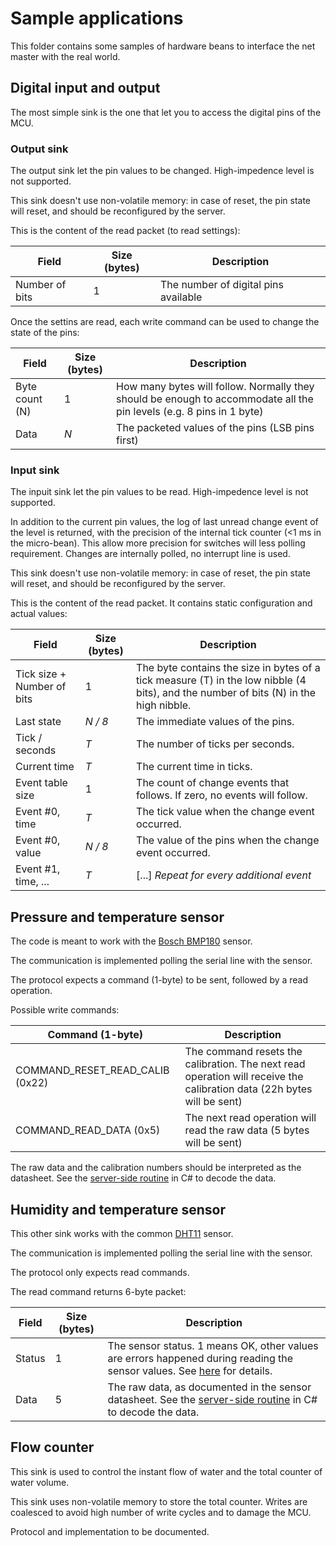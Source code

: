 # Sample applications

This folder contains some samples of hardware beans to interface the net master with the real world.

## Digital input and output

The most simple sink is the one that let you to access the digital pins of the MCU.

### Output sink

The output sink let the pin values to be changed. High-impedence level is not supported.

This sink doesn't use non-volatile memory: in case of reset, the pin state will reset, and should be reconfigured by the server.

This is the content of the read packet (to read settings):

|Field|Size (bytes)|Description|
|--|--|--|
| Number of bits | 1 | The number of digital pins available |

Once the settins are read, each write command can be used to change the state of the pins:

|Field|Size (bytes)|Description|
|--|--|--|
|Byte count (N)|1|How many bytes will follow. Normally they should be enough to accommodate all the pin levels (e.g. 8 pins in 1 byte)|
|Data|_N_|The packeted values of the pins (LSB pins first)|

### Input sink

The inpuit sink let the pin values to be read. High-impedence level is not supported.

In addition to the current pin values, the log of last unread change event of the level is returned, with the precision of the internal tick counter (<1 ms in the micro-bean). This allow more precision for switches will less polling requirement. Changes are internally polled, no interrupt line is used.

This sink doesn't use non-volatile memory: in case of reset, the pin state will reset, and should be reconfigured by the server.

This is the content of the read packet. It contains static configuration and actual values:

|Field|Size (bytes)|Description|
|--|--|--|
| Tick size + Number of bits | 1 | The byte contains the size in bytes of a tick measure (T) in the low nibble (4 bits), and the number of bits (N) in the high nibble.|
|Last state|_N / 8_|The immediate values of the pins.|
|Tick / seconds|_T_|The number of ticks per seconds.|
|Current time|_T_|The current time in ticks.|
|Event table size|1|The count of change events that follows. If zero, no events will follow.|
|Event #0, time| _T_|The tick value when the change event occurred.|
|Event #0, value| _N / 8_|The value of the pins when the change event occurred.|
|Event #1, time, ...| _T_|[...] _Repeat for every additional event_|

## Pressure and temperature sensor

The code is meant to work with the [Bosch BMP180](https://www.bosch-sensortec.com/bst/products/all_products/bmp180) sensor.

The communication is implemented polling the serial line with the sensor.

The protocol expects a command (1-byte) to be sent, followed by a read operation.

Possible write commands:

|Command (1-byte)|Description|
|--|--|
|COMMAND_RESET_READ_CALIB (0x22)| The command resets the calibration. The next read operation will receive the calibration data (22h bytes will be sent)|
|COMMAND_READ_DATA (0x5)| The next read operation will read the raw data (5 bytes will be sent)|

The raw data and the calibration numbers should be interpreted as the datasheet. See the [server-side routine](../server/Home.Samples/Devices/BarometricTesterDevice.cs) in C# to decode the data.

## Humidity and temperature sensor

This other sink works with the common [DHT11](https://www.mouser.com/datasheet/2/758/DHT11-Technical-Data-Sheet-Translated-Version-1143054.pdf) sensor.

The communication is implemented polling the serial line with the sensor.

The protocol only expects read commands.

The read command returns 6-byte packet:

|Field|Size (bytes)|Description|
|--|--|--|
|Status|1|The sensor status. 1 means OK, other values are errors happened during reading the sensor values. See [here](./sinks/dht11.c) for details.|
|Data|5|The raw data, as documented in the sensor datasheet. See the [server-side routine](../server/Home.Samples/Sinks/TemperatureSink.cs) in C# to decode the data.|

## Flow counter

This sink is used to control the instant flow of water and the total counter of water volume.

This sink uses non-volatile memory to store the total counter. Writes are coalesced to avoid high number of write cycles and to damage the MCU.

Protocol and implementation to be documented.